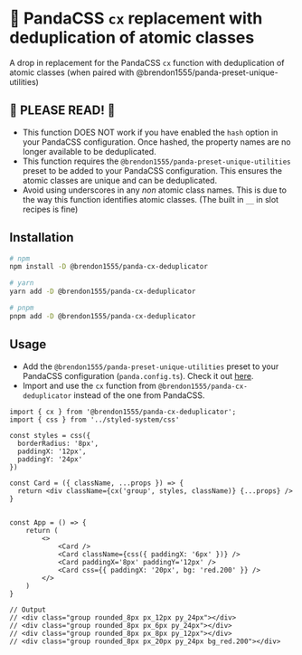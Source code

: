 # :panda_face: PandaCSS `cx` replacement with deduplication of atomic classes

A drop in replacement for the PandaCSS `cx` function with deduplication of atomic classes (when paired with @brendon1555/panda-preset-unique-utilities)

## :rotating_light: PLEASE READ! :rotating_light:

- This function DOES NOT work if you have enabled the `hash` option in your PandaCSS configuration. Once hashed, the property names are no longer available to be deduplicated.
- This function requires the `@brendon1555/panda-preset-unique-utilities` preset to be added to your PandaCSS configuration. This ensures the atomic classes are unique and can be deduplicated.
- Avoid using underscores in any _non_ atomic class names. This is due to the way this function identifies atomic classes. (The built in `__` in slot recipes is fine)

## Installation

```bash
# npm
npm install -D @brendon1555/panda-cx-deduplicator

# yarn
yarn add -D @brendon1555/panda-cx-deduplicator

# pnpm
pnpm add -D @brendon1555/panda-cx-deduplicator
```

## Usage

- Add the `@brendon1555/panda-preset-unique-utilities` preset to your PandaCSS configuration (`panda.config.ts`). Check it out [here](https://github.com/brendon1555/panda-preset-unique-utilities).  
- Import and use the `cx` function from `@brendon1555/panda-cx-deduplicator` instead of the one from PandaCSS.


```tsx
import { cx } from '@brendon1555/panda-cx-deduplicator';
import { css } from '../styled-system/css'
 
const styles = css({
  borderRadius: '8px',
  paddingX: '12px',
  paddingY: '24px'
})
 
const Card = ({ className, ...props }) => {
  return <div className={cx('group', styles, className)} {...props} />
}


const App = () => {
    return (
        <>
            <Card />
            <Card className={css({ paddingX: '6px' })} />
            <Card paddingX='8px' paddingY='12px' />
            <Card css={{ paddingX: '20px', bg: 'red.200' }} />
        </>
    )
}

// Output
// <div class="group rounded_8px px_12px py_24px"></div>
// <div class="group rounded_8px px_6px py_24px"></div>
// <div class="group rounded_8px px_8px py_12px"></div>
// <div class="group rounded_8px px_20px py_24px bg_red.200"></div>

```